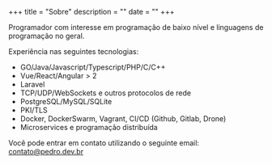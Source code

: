 +++ title = "Sobre"
description = ""
date = ""
+++

Programador com interesse em programação de baixo nível e linguagens de programação no geral.

Experiência nas seguintes tecnologias:

- GO/Java/Javascript/Typescript/PHP/C/C++
- Vue/React/Angular > 2
- Laravel
- TCP/UDP/WebSockets e outros protocolos de rede
- PostgreSQL/MySQL/SQLite
- PKI/TLS
- Docker, DockerSwarm, Vagrant, CI/CD (Github, Gitlab, Drone)
- Microservices e programação distribuída

Você pode entrar em contato utilizando o seguinte email: contato@pedro.dev.br 
